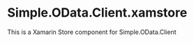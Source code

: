 Simple.OData.Client.xamstore
============================

This is a Xamarin Store component for Simple.OData.Client
